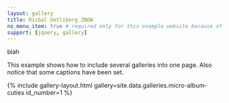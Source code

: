 ```yaml
---
layout: gallery
title: RicGal Uetliberg ZNOW
no_menu_item: true # required only for this example website because of menu construction
support: [jquery, gallery]
---
```

blah


This example shows how to include several galleries into one page. Also notice that some captions have been set.

{% include gallery-layout.html gallery=site.data.galleries.micro-album-cuties id_number=1 %}


[repo for Pasta]: https://github.com/palladius/pasta